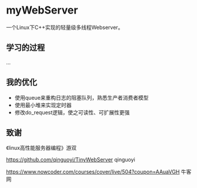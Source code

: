 # myWebServer
一个Linux下C++实现的轻量级多线程Webserver。

## 学习的过程
...

## 我的优化
- 使用queue来重构日志的阻塞队列，熟悉生产者消费者模型
- 使用最小堆来实现定时器
- 修改do_request逻辑，使之可读性、可扩展性更强

## 致谢
《linux高性能服务器编程》游双

https://github.com/qinguoyi/TinyWebServer qinguoyi

https://www.nowcoder.com/courses/cover/live/504?coupon=AAuaVGH 牛客网

